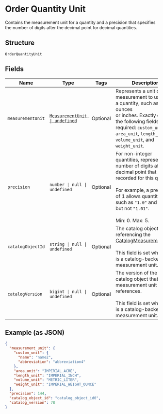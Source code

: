 
# Order Quantity Unit

Contains the measurement unit for a quantity and a precision that
specifies the number of digits after the decimal point for decimal quantities.

## Structure

`OrderQuantityUnit`

## Fields

| Name | Type | Tags | Description |
|  --- | --- | --- | --- |
| `measurementUnit` | [`MeasurementUnit \| undefined`](../../doc/models/measurement-unit.md) | Optional | Represents a unit of measurement to use with a quantity, such as ounces<br>or inches. Exactly one of the following fields are required: `custom_unit`,<br>`area_unit`, `length_unit`, `volume_unit`, and `weight_unit`. |
| `precision` | `number \| null \| undefined` | Optional | For non-integer quantities, represents the number of digits after the decimal point that are<br>recorded for this quantity.<br><br>For example, a precision of 1 allows quantities such as `"1.0"` and `"1.1"`, but not `"1.01"`.<br><br>Min: 0. Max: 5. |
| `catalogObjectId` | `string \| null \| undefined` | Optional | The catalog object ID referencing the<br>[CatalogMeasurementUnit](entity:CatalogMeasurementUnit).<br><br>This field is set when this is a catalog-backed measurement unit. |
| `catalogVersion` | `bigint \| null \| undefined` | Optional | The version of the catalog object that this measurement unit references.<br><br>This field is set when this is a catalog-backed measurement unit. |

## Example (as JSON)

```json
{
  "measurement_unit": {
    "custom_unit": {
      "name": "name2",
      "abbreviation": "abbreviation4"
    },
    "area_unit": "IMPERIAL_ACRE",
    "length_unit": "IMPERIAL_INCH",
    "volume_unit": "METRIC_LITER",
    "weight_unit": "IMPERIAL_WEIGHT_OUNCE"
  },
  "precision": 144,
  "catalog_object_id": "catalog_object_id0",
  "catalog_version": 78
}
```

